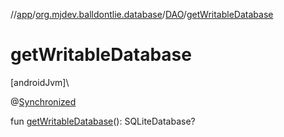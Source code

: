 //[app](../../../index.md)/[org.mjdev.balldontlie.database](../index.md)/[DAO](index.md)/[getWritableDatabase](get-writable-database.md)

# getWritableDatabase

[androidJvm]\

@[Synchronized](https://kotlinlang.org/api/latest/jvm/stdlib/kotlin.jvm/-synchronized/index.html)

fun [getWritableDatabase](get-writable-database.md)(): SQLiteDatabase?
